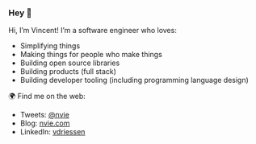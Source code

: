 ### Hey 👋

Hi, I’m Vincent!  I’m a software engineer who loves:

- Simplifying things
- Making things for people who make things
- Building open source libraries
- Building products (full stack)
- Building developer tooling (including programming language design)

🌍 Find me on the web:

- Tweets: [@nvie](https://twitter.com/nvie)
- Blog: [nvie.com](https://nvie.com)
- LinkedIn: [vdriessen](https://www.linkedin.com/in/vdriessen/)
